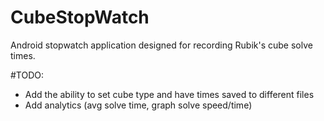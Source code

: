 # CubeStopWatch

Android stopwatch application designed for recording Rubik's cube solve times. 

#TODO:
- Add the ability to set cube type and have times saved to different files
- Add analytics (avg solve time, graph solve speed/time)
